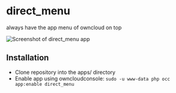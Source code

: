 # direct_menu
always have the app menu of owncloud on top

![Screenshot of direct_menu app](http://bitgrid.net/~jus/2015-03-31-194636_1918x1039_scrot.png)


## Installation

- Clone repository into the apps/ directory
- Enable app using owncloudconsole: ```sudo -u www-data php occ app:enable direct_menu```
